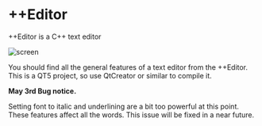 # ++Editor
++Editor is a C++ text editor

![screen](https://user-images.githubusercontent.com/29865797/80912107-67adf380-8d43-11ea-9013-eb9b601829c2.jpg)

You should find all the general features of a text editor from the ++Editor.
This is a QT5 project, so use QtCreator or similar to compile it.

<b>May 3rd Bug notice.</b> 

Setting font to italic and underlining are a bit too powerful at this point.
These features affect all the words. This issue will be fixed in a near future. 
